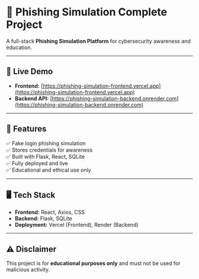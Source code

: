 
# 🎯 Phishing Simulation Complete Project

A full-stack **Phishing Simulation Platform** for cybersecurity awareness and education.

---

## 🚀 Live Demo

- **Frontend:** [https://phishing-simulation-frontend.vercel.app](https://phishing-simulation-frontend.vercel.app)
- **Backend API:** [https://phishing-simulation-backend.onrender.com](https://phishing-simulation-backend.onrender.com)

---

## 🌟 Features

✅ Fake login phishing simulation  
✅ Stores credentials for awareness  
✅ Built with Flask, React, SQLite  
✅ Fully deployed and live  
✅ Educational and ethical use only

---

## 🖥️ Tech Stack

- **Frontend:** React, Axios, CSS
- **Backend:** Flask, SQLite
- **Deployment:** Vercel (Frontend), Render (Backend)

---

## ⚠️ Disclaimer

This project is for **educational purposes only** and must not be used for malicious activity.
